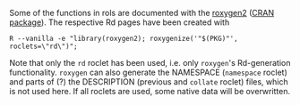 Some of the functions in rols are documented with the [roxygen2](https://github.com/klutometis/roxygen)
([CRAN package](http://cran.r-project.org/web/packages/roxygen2/index.html)). 
The respective Rd pages have been created with
```
R --vanilla -e "library(roxygen2); roxygenize('"$(PKG)"', roclets=\"rd\")";
```

Note that only the `rd` roclet has been used, i.e. only `roxygen`'s Rd-generation 
functionality. `roxygen` can also generate the NAMESPACE (`namespace` roclet) and 
parts of (?) the DESCRIPTION (previous and `collate` roclet) files, which is not used here. 
If all roclets are used, some native data will be overwritten.
